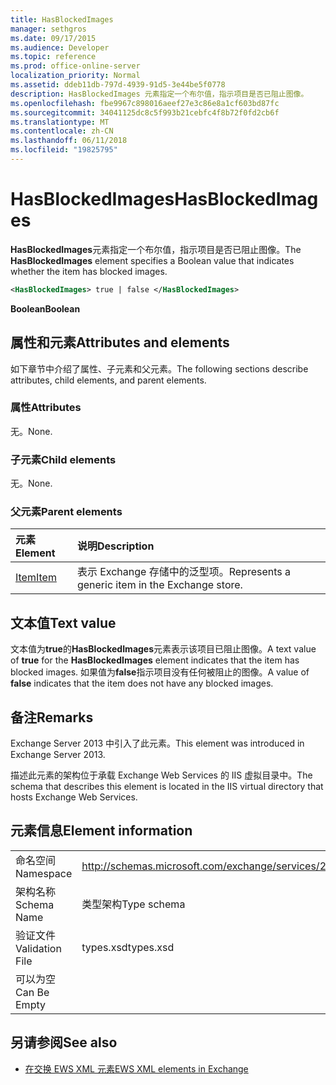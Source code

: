 ```yaml
---
title: HasBlockedImages
manager: sethgros
ms.date: 09/17/2015
ms.audience: Developer
ms.topic: reference
ms.prod: office-online-server
localization_priority: Normal
ms.assetid: ddeb11db-797d-4939-91d5-3e44be5f0778
description: HasBlockedImages 元素指定一个布尔值，指示项目是否已阻止图像。
ms.openlocfilehash: fbe9967c898016aeef27e3c86e8a1cf603bd87fc
ms.sourcegitcommit: 34041125dc8c5f993b21cebfc4f8b72f0fd2cb6f
ms.translationtype: MT
ms.contentlocale: zh-CN
ms.lasthandoff: 06/11/2018
ms.locfileid: "19825795"
---
```

# <a name="hasblockedimages"></a><span data-ttu-id="033ef-103">HasBlockedImages</span><span class="sxs-lookup"><span data-stu-id="033ef-103">HasBlockedImages</span></span>

<span data-ttu-id="033ef-104">**HasBlockedImages**元素指定一个布尔值，指示项目是否已阻止图像。</span><span class="sxs-lookup"><span data-stu-id="033ef-104">The **HasBlockedImages** element specifies a Boolean value that indicates whether the item has blocked images.</span></span> 
  
```XML
<HasBlockedImages> true | false </HasBlockedImages>
```

 <span data-ttu-id="033ef-105">**Boolean**</span><span class="sxs-lookup"><span data-stu-id="033ef-105">**Boolean**</span></span>
## <a name="attributes-and-elements"></a><span data-ttu-id="033ef-106">属性和元素</span><span class="sxs-lookup"><span data-stu-id="033ef-106">Attributes and elements</span></span>

<span data-ttu-id="033ef-107">如下章节中介绍了属性、子元素和父元素。</span><span class="sxs-lookup"><span data-stu-id="033ef-107">The following sections describe attributes, child elements, and parent elements.</span></span>
  
### <a name="attributes"></a><span data-ttu-id="033ef-108">属性</span><span class="sxs-lookup"><span data-stu-id="033ef-108">Attributes</span></span>

<span data-ttu-id="033ef-109">无。</span><span class="sxs-lookup"><span data-stu-id="033ef-109">None.</span></span>
  
### <a name="child-elements"></a><span data-ttu-id="033ef-110">子元素</span><span class="sxs-lookup"><span data-stu-id="033ef-110">Child elements</span></span>

<span data-ttu-id="033ef-111">无。</span><span class="sxs-lookup"><span data-stu-id="033ef-111">None.</span></span>
  
### <a name="parent-elements"></a><span data-ttu-id="033ef-112">父元素</span><span class="sxs-lookup"><span data-stu-id="033ef-112">Parent elements</span></span>

|<span data-ttu-id="033ef-113">**元素**</span><span class="sxs-lookup"><span data-stu-id="033ef-113">**Element**</span></span>|<span data-ttu-id="033ef-114">**说明**</span><span class="sxs-lookup"><span data-stu-id="033ef-114">**Description**</span></span>|
|:-----|:-----|
|[<span data-ttu-id="033ef-115">Item</span><span class="sxs-lookup"><span data-stu-id="033ef-115">Item</span></span>](item.md) <br/> |<span data-ttu-id="033ef-116">表示 Exchange 存储中的泛型项。</span><span class="sxs-lookup"><span data-stu-id="033ef-116">Represents a generic item in the Exchange store.</span></span>  <br/> |
   
## <a name="text-value"></a><span data-ttu-id="033ef-117">文本值</span><span class="sxs-lookup"><span data-stu-id="033ef-117">Text value</span></span>

<span data-ttu-id="033ef-118">文本值为**true**的**HasBlockedImages**元素表示该项目已阻止图像。</span><span class="sxs-lookup"><span data-stu-id="033ef-118">A text value of **true** for the **HasBlockedImages** element indicates that the item has blocked images.</span></span> <span data-ttu-id="033ef-119">如果值为**false**指示项目没有任何被阻止的图像。</span><span class="sxs-lookup"><span data-stu-id="033ef-119">A value of **false** indicates that the item does not have any blocked images.</span></span> 
  
## <a name="remarks"></a><span data-ttu-id="033ef-120">备注</span><span class="sxs-lookup"><span data-stu-id="033ef-120">Remarks</span></span>

<span data-ttu-id="033ef-121">Exchange Server 2013 中引入了此元素。</span><span class="sxs-lookup"><span data-stu-id="033ef-121">This element was introduced in Exchange Server 2013.</span></span>
  
<span data-ttu-id="033ef-122">描述此元素的架构位于承载 Exchange Web Services 的 IIS 虚拟目录中。</span><span class="sxs-lookup"><span data-stu-id="033ef-122">The schema that describes this element is located in the IIS virtual directory that hosts Exchange Web Services.</span></span>
  
## <a name="element-information"></a><span data-ttu-id="033ef-123">元素信息</span><span class="sxs-lookup"><span data-stu-id="033ef-123">Element information</span></span>

|||
|:-----|:-----|
|<span data-ttu-id="033ef-124">命名空间</span><span class="sxs-lookup"><span data-stu-id="033ef-124">Namespace</span></span>  <br/> |http://schemas.microsoft.com/exchange/services/2006/types  <br/> |
|<span data-ttu-id="033ef-125">架构名称</span><span class="sxs-lookup"><span data-stu-id="033ef-125">Schema Name</span></span>  <br/> |<span data-ttu-id="033ef-126">类型架构</span><span class="sxs-lookup"><span data-stu-id="033ef-126">Type schema</span></span>  <br/> |
|<span data-ttu-id="033ef-127">验证文件</span><span class="sxs-lookup"><span data-stu-id="033ef-127">Validation File</span></span>  <br/> |<span data-ttu-id="033ef-128">types.xsd</span><span class="sxs-lookup"><span data-stu-id="033ef-128">types.xsd</span></span>  <br/> |
|<span data-ttu-id="033ef-129">可以为空</span><span class="sxs-lookup"><span data-stu-id="033ef-129">Can Be Empty</span></span>  <br/> ||
   
## <a name="see-also"></a><span data-ttu-id="033ef-130">另请参阅</span><span class="sxs-lookup"><span data-stu-id="033ef-130">See also</span></span>



- [<span data-ttu-id="033ef-131">在交换 EWS XML 元素</span><span class="sxs-lookup"><span data-stu-id="033ef-131">EWS XML elements in Exchange</span></span>](ews-xml-elements-in-exchange.md)

